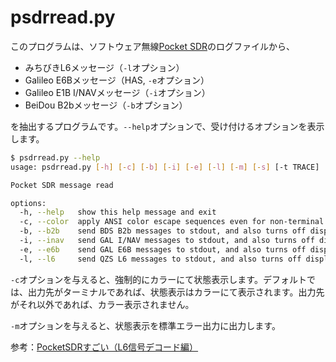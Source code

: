 # psdrread.py

このプログラムは、ソフトウェア無線[Pocket SDR](https://github.com/tomojitakasu/PocketSDR)のログファイルから、

- みちびきL6メッセージ（``-l``オプション）
- Galileo E6Bメッセージ（HAS, ``-e``オプション）
- Galileo E1B I/NAVメッセージ（``-i``オプション）
- BeiDou B2bメッセージ（``-b``オプション）

を抽出するプログラムです。``--help``オプションで、受け付けるオプションを表示します。

```bash
$ psdrread.py --help
usage: psdrread.py [-h] [-c] [-b] [-i] [-e] [-l] [-m] [-s] [-t TRACE]

Pocket SDR message read

options:
  -h, --help   show this help message and exit
  -c, --color  apply ANSI color escape sequences even for non-terminal.
  -b, --b2b    send BDS B2b messages to stdout, and also turns off display message.
  -i, --inav   send GAL I/NAV messages to stdout, and also turns off display message.
  -e, --e6b    send GAL E6B messages to stdout, and also turns off display message.
  -l, --l6     send QZS L6 messages to stdout, and also turns off display message.
```

``-c``オプションを与えると、強制的にカラーにて状態表示します。デフォルトでは、出力先がターミナルであれば、状態表示はカラーにて表示されます。出力先がそれ以外であれば、カラー表示されません。

``-m``オプションを与えると、状態表示を標準エラー出力に出力します。

参考：[PocketSDRすごい（L6信号デコード編）](https://s-taka.org/awesome-pocketsdr-l6/#l6e)
